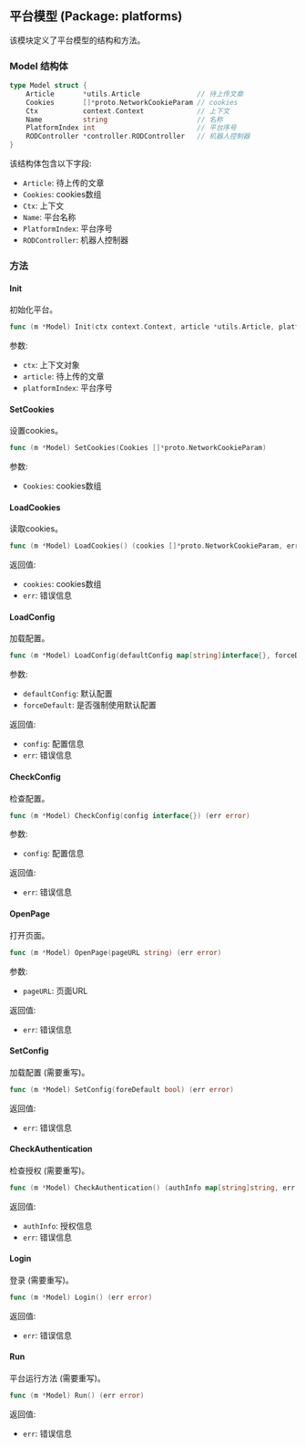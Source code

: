 ## 平台模型 (Package: platforms)

该模块定义了平台模型的结构和方法。

### Model 结构体

```go
type Model struct {
    Article       *utils.Article              // 待上传文章
    Cookies       []*proto.NetworkCookieParam // cookies
    Ctx           context.Context             // 上下文
    Name          string                      // 名称
    PlatformIndex int                         // 平台序号
    RODController *controller.RODController   // 机器人控制器
}
```

该结构体包含以下字段:
- `Article`: 待上传的文章
- `Cookies`: cookies数组
- `Ctx`: 上下文
- `Name`: 平台名称
- `PlatformIndex`: 平台序号
- `RODController`: 机器人控制器

### 方法

#### Init

初始化平台。

```go
func (m *Model) Init(ctx context.Context, article *utils.Article, platformIndex int)
```

参数:
- `ctx`: 上下文对象
- `article`: 待上传的文章
- `platformIndex`: 平台序号

#### SetCookies

设置cookies。

```go
func (m *Model) SetCookies(Cookies []*proto.NetworkCookieParam)
```

参数:
- `Cookies`: cookies数组

#### LoadCookies

读取cookies。

```go
func (m *Model) LoadCookies() (cookies []*proto.NetworkCookieParam, err error)
```

返回值:
- `cookies`: cookies数组
- `err`: 错误信息

#### LoadConfig

加载配置。

```go
func (m *Model) LoadConfig(defaultConfig map[string]interface{}, forceDefault bool) (config map[string]interface{}, err error)
```

参数:
- `defaultConfig`: 默认配置
- `forceDefault`: 是否强制使用默认配置

返回值:
- `config`: 配置信息
- `err`: 错误信息

#### CheckConfig

检查配置。

```go
func (m *Model) CheckConfig(config interface{}) (err error)
```

参数:
- `config`: 配置信息

返回值:
- `err`: 错误信息

#### OpenPage

打开页面。

```go
func (m *Model) OpenPage(pageURL string) (err error)
```

参数:
- `pageURL`: 页面URL

返回值:
- `err`: 错误信息

#### SetConfig

加载配置 (需要重写)。

```go
func (m *Model) SetConfig(foreDefault bool) (err error)
```

返回值:
- `err`: 错误信息

#### CheckAuthentication

检查授权 (需要重写)。

```go
func (m *Model) CheckAuthentication() (authInfo map[string]string, err error)
```

返回值:
- `authInfo`: 授权信息
- `err`: 错误信息

#### Login

登录 (需要重写)。

```go
func (m *Model) Login() (err error)
```

返回值:
- `err`: 错误信息

#### Run

平台运行方法 (需要重写)。

```go
func (m *Model) Run() (err error)
```

返回值:
- `err`: 错误信息